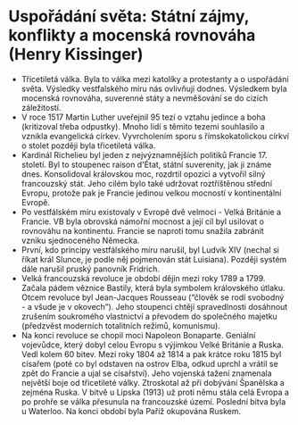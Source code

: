 # Uspořádání světa: Státní zájmy, konflikty a mocenská rovnováha (Henry Kissinger)
* Třicetiletá válka. Byla to válka mezi katolíky a protestanty a o uspořádání světa. Výsledky vestfalského míru nás ovlivňují dodnes. Výsledkem byla mocenská rovnováha, suverenné státy a nevměšování se do cizích záležitostí.
* V roce 1517 Martin Luther uveřejnil 95 tezí o vztahu jedince a boha (kritizoval třeba odpustky). Mnoho lidí s těmito tezemi souhlasilo a vznikla evangelická církev. Vyvrcholením sporu s římskokatolickou církví o stolet později byla třicetiletá válka.
* Kardinál Richelieu byl jeden z nejvýznamnějších politiků Francie 17. století. Byl to stoupenec raison d'État, státní suverenity, jak ji známe dnes. Konsolidoval královskou moc, rozdrtil opozici a vytvořil silný francouzský stát. Jeho cilém bylo také udržovat roztříštěnou střední Evropu, protože pak je Francie jedinou velkou mocností v kontinentální Evropě.
* Po vestfálském míru existovaly v Evropě dvě velmoci - Velká Británie a Francie. VB byla obrovská námořní mocnost a její cíl byl usilovat o rovnováhu na kontinentu. Francie se naproti tomu snažila zabránit vzniku sjednoceného Německa. 
* První, kdo principy vestfálského míru narušil, byl Ludvík XIV (nechal si říkat král Slunce, je podle něj pojmenován stát Luisiana). Později systém dále narušil pruský panovník Fridrich.
* Velká francouzská revoluce je období dějin mezi roky 1789 a 1799. Začala pádem věznice Bastily, která byla symbolem královského útlaku. Otcem revoluce byl Jean-Jacques Rousseau (“člověk se rodí svobodný - a všude je v okovech”). Jeho stoupenci chtějí spravedlnosti dosáhnout zrušením soukromého vlastnictví a převodem do společného majetku (předzvěst moderních totalitních režimů, komunismu).
* Na konci revoluce se chopil moci Napoleon Bonaparte. Geniální vojevůdce, který dobyl celou Evropu s výjimkou Velké Británie a Ruska. Vedl kolem 60 bitev. Mezi roky 1804 až 1814 a pak krátce roku 1815 byl císařem (poté co byl odstaven na ostrov Elba, odkud uprchl a vrátil se zpět do Francie a ujal se císařství). Jeho vojenská tažení znamenala největší boje od třicetileté války. Ztroskotal až při dobývání Španělska a zejména Ruska. V bitvě u Lipska (1913) už proti němu stála celá Evropa a po prohře se válka přesunula na francouzské území. Poslední bitva byla u Waterloo. Na konci období byla Paříž okupována Ruskem.
